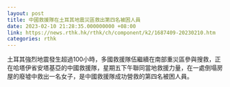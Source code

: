 ```yaml
---
layout: post
title: 中國救援隊在土耳其地震災區救出第四名被困人員
date: 2023-02-10 21:28:35.000000000 +08:00
link: https://news.rthk.hk/rthk/ch/component/k2/1687409-20230210.htm
categories: rthk
---
```


土耳其強烈地震發生超過100小時，多國救援隊伍繼續在南部重災區參與搜救，正在哈塔伊省安塔基亞的中國救援隊，星期五下午聯同當地救援力量，在一處倒塌房屋的廢墟中救出一名女子，是中國救援隊成功營救的第四名被困人員。

